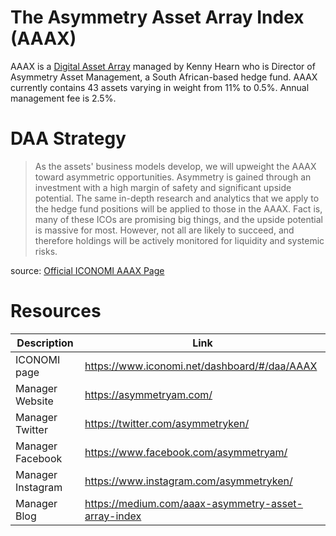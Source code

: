 # The Asymmetry Asset Array Index (AAAX)
AAAX is a [Digital Asset Array](../Digital-Asset-Arrays.md) managed by Kenny Hearn who is Director of Asymmetry Asset Management, a South African-based hedge fund. AAAX currently contains 43 assets varying in weight from 11% to 0.5%. Annual management fee is 2.5%.

# DAA Strategy
> As the assets' business models develop, we will upweight the AAAX toward asymmetric opportunities. Asymmetry is gained through an investment with a high margin of safety and significant upside potential. The same in-depth research and analytics that we apply to the hedge fund positions will be applied to those in the AAAX.
> Fact is, many of these ICOs are promising big things, and the upside potential is massive for most. However, not all are likely to succeed, and therefore holdings will be actively monitored for liquidity and systemic risks.

source: [Official ICONOMI AAAX Page](https://www.iconomi.net/dashboard/#/daa/AAAX)

# Resources
Description | Link 
---|---
ICONOMI page | https://www.iconomi.net/dashboard/#/daa/AAAX
Manager Website | https://asymmetryam.com/
Manager Twitter | https://twitter.com/asymmetryken/
Manager Facebook | https://www.facebook.com/asymmetryam/
Manager Instagram | https://www.instagram.com/asymmetryken/
Manager Blog | https://medium.com/aaax-asymmetry-asset-array-index
